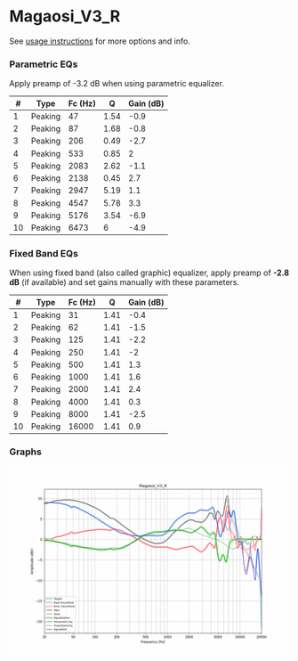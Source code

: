 # Magaosi_V3_R
See [usage instructions](https://github.com/jaakkopasanen/AutoEq#usage) for more options and info.

### Parametric EQs
Apply preamp of -3.2 dB when using parametric equalizer.

|   # | Type    |   Fc (Hz) |    Q |   Gain (dB) |
|-----|---------|-----------|------|-------------|
|   1 | Peaking |        47 | 1.54 |        -0.9 |
|   2 | Peaking |        87 | 1.68 |        -0.8 |
|   3 | Peaking |       206 | 0.49 |        -2.7 |
|   4 | Peaking |       533 | 0.85 |         2   |
|   5 | Peaking |      2083 | 2.62 |        -1.1 |
|   6 | Peaking |      2138 | 0.45 |         2.7 |
|   7 | Peaking |      2947 | 5.19 |         1.1 |
|   8 | Peaking |      4547 | 5.78 |         3.3 |
|   9 | Peaking |      5176 | 3.54 |        -6.9 |
|  10 | Peaking |      6473 | 6    |        -4.9 |

### Fixed Band EQs
When using fixed band (also called graphic) equalizer, apply preamp of **-2.8 dB** (if available) and set gains manually with these parameters.

|   # | Type    |   Fc (Hz) |    Q |   Gain (dB) |
|-----|---------|-----------|------|-------------|
|   1 | Peaking |        31 | 1.41 |        -0.4 |
|   2 | Peaking |        62 | 1.41 |        -1.5 |
|   3 | Peaking |       125 | 1.41 |        -2.2 |
|   4 | Peaking |       250 | 1.41 |        -2   |
|   5 | Peaking |       500 | 1.41 |         1.3 |
|   6 | Peaking |      1000 | 1.41 |         1.6 |
|   7 | Peaking |      2000 | 1.41 |         2.4 |
|   8 | Peaking |      4000 | 1.41 |         0.3 |
|   9 | Peaking |      8000 | 1.41 |        -2.5 |
|  10 | Peaking |     16000 | 1.41 |         0.9 |

### Graphs
![](./Magaosi_V3_R.png)
